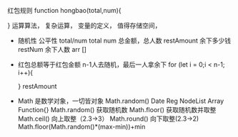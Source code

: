 红包规则
function hongbao(total,num){

}
运算算法， 复杂运算， 变量的定义， 值得存储空间，
- 随机性
  公平性  total/num
  total num 总金额，总人数
  restAmount 余下多少钱
  restNum 余下人数
  arr [] 
- 红包总额等于红包金额
  n-1人去随机，最后一人拿余下
  for (let i = 0;i < n-1; i++){

  }
  restAmount
- Math 是数学对象，一切皆对象
  Math.random()  Date  Reg  NodeList  Array  Function{}
  Math.random()  获取随机数
  Math.floor()   获取随机数并取整
  Math.ceil()  向上取整（2.3->3）
  Math.round()   向下取整(2.3->2)
   Math.floor(Math.random()*(max-min))+min